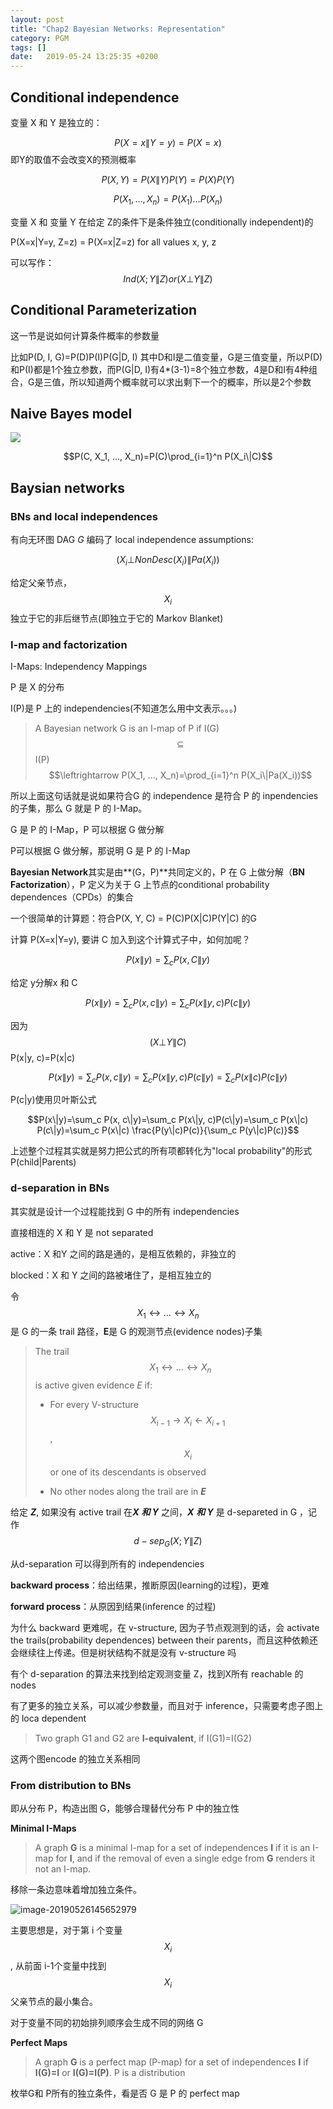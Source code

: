 ```yaml
---
layout: post
title: "Chap2 Bayesian Networks: Representation"
category: PGM
tags: []
date:   2019-05-24 13:25:35 +0200
---
```


## Conditional independence

变量 X 和 Y 是独立的：

$$P(X=x\|Y=y)=P(X=x)$$ 即Y的取值不会改变X的预测概率

$$P(X, Y) = P(X\|Y)P(Y) = P(X) P(Y)$$

$$P(X_1, …, X_n)=P(X_1)…P(X_n)$$

变量 X 和 变量 Y 在给定 Z的条件下是条件独立(conditionally independent)的

P(X=x\|Y=y, Z=z) = P(X=x\|Z=z) for all values x, y, z

可以写作：$$Ind(X;Y\|Z) or (X\bot Y\|Z)$$ 

## Conditional Parameterization

这一节是说如何计算条件概率的参数量

比如P(D, I, G)=P(D)P(I)P(G\|D, I) 其中D和I是二值变量，G是三值变量，所以P(D)和P(I)都是1个独立参数，而P(G\|D, I)有4*(3-1)=8个独立参数，4是D和I有4种组合，G是三值，所以知道两个概率就可以求出剩下一个的概率，所以是2个参数

## Naive Bayes model

![](http://127.0.0.1:4000/assets/images/2019-05-24-pgm-intro/2.png)

$$P(C, X_1, …, X_n)=P(C)\prod_{i=1}^n P(X_i\|C)$$ 

## Baysian networks

### BNs and local independences

有向无环图 DAG *G* 编码了 local independence assumptions:

$$(X_i \bot NonDesc(X_i) \| Pa(X_i))$$

给定父亲节点，$$X_i$$ 独立于它的非后继节点(即独立于它的 Markov Blanket)

### I-map and factorization

I-Maps: Independency Mappings

P 是 X 的分布

I(P)是 P 上的 independencies(不知道怎么用中文表示。。。)

> A Bayesian network G is an I-map of P if I(G) $$\subseteq$$ I(P) $$\leftrightarrow P(X_1, …, X_n)=\prod_{i=1}^n P(X_i\|Pa(X_i))$$

所以上面这句话就是说如果符合G 的 independence 是符合 P 的 inpendencies 的子集，那么 G 就是 P 的 I-Map。

G 是 P 的 I-Map，P 可以根据 G 做分解

P可以根据 G 做分解，那说明 G 是 P 的 I-Map

**Bayesian Network**其实是由**(G，P)**共同定义的，P 在 G 上做分解（**BN Factorization**），P 定义为关于 G 上节点的conditional probability dependences（CPDs）的集合

一个很简单的计算题：符合P(X, Y, C) = P(C)P(X\|C)P(Y\|C) 的G

计算 P(X=x\|Y=y), 要讲 C 加入到这个计算式子中，如何加呢？

$$P(x\|y)=\sum_c P(x, C\|y)$$

给定 y分解x 和 C

$$P(x\|y)=\sum_c P(x, c\|y)=\sum_c P(x\|y, c)P(c\|y)$$

因为$$(X\bot Y\|C)$$ P(x\|y, c)=P(x\|c)

$$P(x\|y)=\sum_c P(x, c\|y)=\sum_c P(x\|y, c)P(c\|y)=\sum_c P(x\|c) P(c\|y)$$

P(c\|y)使用贝叶斯公式

$$P(x\|y)=\sum_c P(x, c\|y)=\sum_c P(x\|y, c)P(c\|y)=\sum_c P(x\|c) P(c\|y)=\sum_c P(x\|c) \frac{P(y\|c)P(c)}{\sum_c P(y\|c)P(c)}$$

上述整个过程其实就是努力把公式的所有项都转化为"local probability"的形式 P(child\|Parents)

### d-separation in BNs

其实就是设计一个过程能找到 G 中的所有 independencies

直接相连的 X 和 Y 是 not separated

active：X 和Y 之间的路是通的，是相互依赖的，非独立的

blocked：X 和 Y 之间的路被堵住了，是相互独立的

令$$X_1\leftrightarrow … \leftrightarrow X_n$$是 G 的一条 trail 路径，**E**是 G 的观测节点(evidence nodes)子集

> The trail $$X_1\leftrightarrow … \leftrightarrow X_n$$ is active given evidence *E* if: 
>
> - For every V-structure $$X_{i-1} \rightarrow X_i \leftarrow X_{i+1}$$ , $$X_i$$ or one of its descendants is observed
>
> - No other nodes along the trail are in ***E***

给定 ***Z***,  如果没有 active trail 在***X*** ***和 Y*** 之间，***X*** ***和 Y*** 是 d-separeted in G ，记作$$d-sep_G (X;Y\|Z)$$

从d-separation 可以得到所有的 independencies

**backward process**：给出结果，推断原因(learning的过程)，更难

**forward process**：从原因到结果(inference 的过程)

为什么 backward 更难呢，在 v-structure, 因为子节点观测到的话，会 activate the trails(probability dependences) between their parents，而且这种依赖还会继续往上传递。但是树状结构不就是没有 v-structure 吗

有个 d-separation 的算法来找到给定观测变量 Z，找到X所有 reachable 的 nodes

有了更多的独立关系，可以减少参数量，而且对于 inference，只需要考虑子图上的 loca dependent

> Two graph G1 and G2 are **I-equivalent**, if I(G1)=I(G2)

这两个图encode 的独立关系相同

### From distribution to BNs 

即从分布 P，构造出图 G，能够合理替代分布 P 中的独立性

**Minimal I-Maps**

> A graph **G** is a minimal I-map for a set of independences **I** if it is an I-map for **I**, and if the removal of even a single edge from **G** renders it not an I-map.

移除一条边意味着增加独立条件。

![image-20190526145652979](http://127.0.0.1:4000/assets/images/2019-05-24-chap2/1.png)

主要思想是，对于第 i 个变量$$X_i$$, 从前面 i-1个变量中找到$$X_i$$父亲节点的最小集合。

对于变量不同的初始排列顺序会生成不同的网络 G

**Perfect Maps**

> A graph **G** is a perfect map (P-map) for a set of independences **I** if **I(G)=I** or **I(G)=I(P)**. P is a distribution

枚举G和 P所有的独立条件，看是否 G 是 P 的 perfect map
